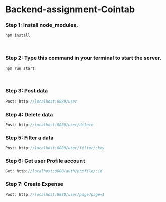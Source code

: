 # Backend-assignment-Cointab

<h3>Step 1: Install node_modules.</h3>

```Javascript
npm install
```
<br/>

<h3>Step 2: Type this command in your terminal to start the server.</h3>

```Javascript
npm run start
```

<br/>


<h3>Step 3: Post data</h3>

```Javascript
Post: http://localhost:8080/user
```


<h3>Step 4: Delete data</h3>

```Javascript
Post: http://localhost:8080/user/delete
```


<h3>Step 5: Filter a data</h3>

```Javascript
Post: http://localhost:8080/user/filter/:key
```


<h3>Step 6: Get user Profile account</h3>

```Javascript
Get: http://localhost:8080/auth/profile/:id
```


<h3>Step 7: Create Expense</h3>

```Javascript
Post: http://localhost:8080/user/page?page=1
```
